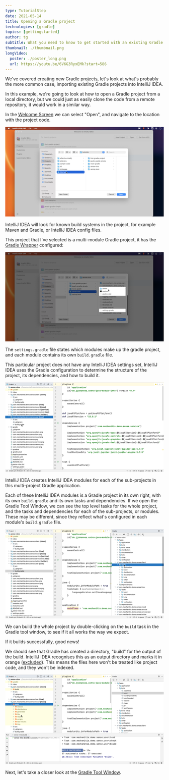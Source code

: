 ```yaml
---
type: TutorialStep
date: 2021-05-14
title: Opening a Gradle project
technologies: [gradle]
topics: [gettingstarted]
author: tg
subtitle: What you need to know to get started with an existing Gradle project
thumbnail: ./thumbnail.png
longVideo:
  poster: ./poster_long.png
  url: https://youtu.be/6V6G3RyxEMk?start=586
---
```


We've covered creating new Gradle projects, let's look at what's probably the more common case, importing existing Gradle projects into IntelliJ IDEA.

In this example, we're going to look at how to open a Gradle project from a local directory, but we could just as easily clone the code from a remote repository, it would work in a similar way. 

In the [Welcome Screen](https://www.jetbrains.com/help/idea/new-project-wizard.html) we can select "Open", and navigate to the location with the project code.

![Open an existing project](./open-project.png)

IntelliJ IDEA will look for known build systems in the project, for example Maven and Gradle, or IntelliJ IDEA config files.

This project that I've selected is a multi-module Gradle project, it has the [Gradle Wrapper](https://docs.gradle.org/current/userguide/gradle_wrapper.html) configured:

![Project files](./existing-project.png)

The `settings.gradle` file states which modules make up the gradle project, and each module contains its own `build.gradle` file. 

This particular project does not have any IntelliJ IDEA settings set, IntelliJ IDEA uses the Gradle configuration to determine the structure of the project, its dependencies, and how to build it. 

![Imported Gradle project](./multi-module-project.png)

IntelliJ IDEA creates IntelliJ IDEA modules for each of the sub-projects in this multi-project Gradle application.

Each of these IntelliJ IDEA modules is a Gradle project in its own right, with its own `build.gradle` and its own tasks and dependencies. If we open the Gradle Tool Window, we can see the top level tasks for the whole project, and the tasks and dependencies for each of the sub-projects, or modules. These may be different, since they reflect what's configured in each module's `build.gradle` file.

![Gradle tool window](./gradle-tool-window.png)

We can build the whole project by double-clicking on the `build` task in the Gradle tool window, to see if it all works the way we expect. 

If it builds successfully, good news! 

We should see that Gradle has created a directory, "build" for the output of the build. IntelliJ IDEA recognises this as an output directory and marks it in orange ([excluded](https://www.jetbrains.com/help/idea/content-roots.html#folder-categories)). This means the files here won't be treated like project code, and they won't be indexed.

![Build output folders](./build-output.png)

Next, let's take a closer look at the [Gradle Tool Window](https://www.jetbrains.com/help/idea/jetgradle-tool-window.html).